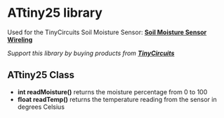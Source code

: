 # ATtiny25 library

Used for the TinyCircuits Soil Moisture Sensor: **[Soil Moisture Sensor Wireling](https://tinycircuits.com/collections/wirelings/products/moisture-sensor-wireling)**

*Support this library by buying products from **[TinyCircuits](https://tinycircuits.com/)***


## ATtiny25 Class

* **int readMoisture()** returns the moisture percentage from 0 to 100
* **float readTemp()** returns the temperature reading from the sensor in degrees Celsius
